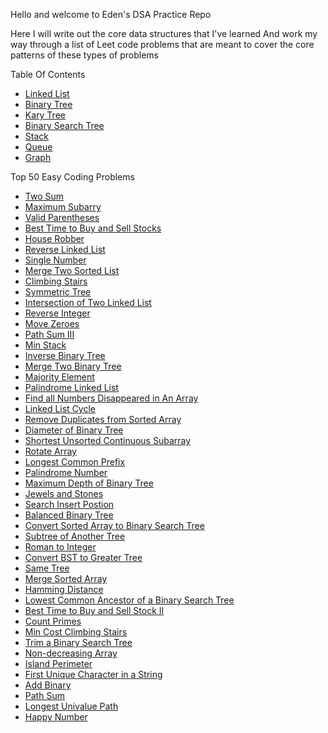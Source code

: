 Hello and welcome to Eden's DSA Practice Repo

Here I will write out the core data structures that I've learned 
And work my way through a list of Leet code problems that are meant to cover the core patterns of these types of problems

Table Of Contents
- [Linked List]()
- [Binary Tree]()
- [Kary Tree]()
- [Binary Search Tree]()
- [Stack]()
- [Queue]()
- [Graph]()

Top 50 Easy Coding Problems  
- [Two Sum]()
- [Maximum Subarry]()
- [Valid Parentheses]()
- [Best Time to Buy and Sell Stocks]()
- [House Robber]()
- [Reverse Linked List]()
- [Single Number]()
- [Merge Two Sorted List]()
- [Climbing Stairs]()
- [Symmetric Tree]()
- [Intersection of Two Linked List]()
- [Reverse Integer]()
- [Move Zeroes]()
- [Path Sum III]()
- [Min Stack]()
- [Inverse Binary Tree]()
- [Merge Two Binary Tree]()
- [Majority Element]()
- [Palindrome Linked List]()
- [Find all Numbers Disappeared in An Array]()
- [Linked List Cycle]()
- [Remove Duplicates from Sorted Array]()
- [Diameter of Binary Tree]()
- [Shortest Unsorted Continuous Subarray]()
- [Rotate Array]()
- [Longest Common Prefix]()
- [Palindrome Number]()
- [Maximum Depth of Binary Tree]()
- [Jewels and Stones]()
- [Search Insert Postion]()
- [Balanced Binary Tree]()
- [Convert Sorted Array to Binary Search Tree]()
- [Subtree of Another Tree]()
- [Roman to Integer]()
- [Convert BST to Greater Tree]()
- [Same Tree]()
- [Merge Sorted Array]()
- [Hamming Distance]()
- [Lowest Common Ancestor of a Binary Search Tree]()
- [Best Time to Buy and Sell Stock II]()
- [Count Primes]()
- [Min Cost Climbing Stairs]()
- [Trim a Binary Search Tree]()
- [Non-decreasing Array]()
- [Island Perimeter]()
- [First Unique Character in a String]()
- [Add Binary]()
- [Path Sum]()
- [Longest Univalue Path]()
- [Happy Number]()
